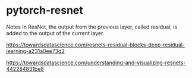# pytorch-resnet

Notes
In ResNet, the output from the previous layer, called residual, is added to the output of the current layer. 

https://towardsdatascience.com/resnets-residual-blocks-deep-residual-learning-a231a0ee73d2

https://towardsdatascience.com/understanding-and-visualizing-resnets-442284831be8